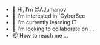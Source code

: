 - 👋 Hi, I’m @AJumanov
- 👀 I’m interested in `CyberSec
- 🌱 I’m currently learning IT
- 💞️ I’m looking to collaborate on ...
- 📫 How to reach me ...

<!---
AJumanov/AJumanov is a ✨ special ✨ repository because its `README.md` (this file) appears on your GitHub profile.
You can click the Preview link to take a look at your changes.
--->
